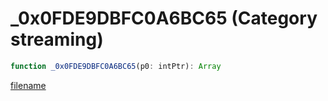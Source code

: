 # _0x0FDE9DBFC0A6BC65 (Category streaming)

```js
function _0x0FDE9DBFC0A6BC65(p0: intPtr): Array
```

[filename](_0x0FDE9DBFC0A6BC65_m.md ':include')